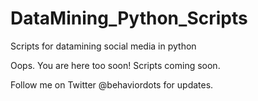 # DataMining_Python_Scripts
Scripts for datamining social media in python

Oops. You are here too soon! Scripts coming soon.

Follow me on Twitter @behaviordots for updates.